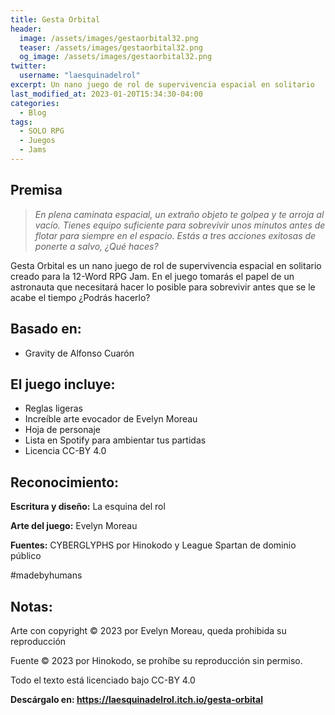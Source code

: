 ```yaml
---
title: Gesta Orbital
header:
  image: /assets/images/gestaorbital32.png
  teaser: /assets/images/gestaorbital32.png
  og_image: /assets/images/gestaorbital32.png
twitter:
  username: "laesquinadelrol"
excerpt: Un nano juego de rol de supervivencia espacial en solitario
last_modified_at: 2023-01-20T15:34:30-04:00
categories:
  - Blog
tags:
  - SOLO RPG
  - Juegos
  - Jams
---
```


## **Premisa**

>  *En plena caminata espacial, un extraño objeto te golpea y te arroja al vacío. Tienes equipo suficiente para sobrevivir unos minutos antes de flotar para siempre en el espacio. Estás a tres acciones exitosas de ponerte a salvo, ¿Qué haces?*

Gesta Orbital es un nano juego de rol de supervivencia espacial en solitario creado para la 12-Word RPG Jam. En el juego tomarás el papel de un astronauta que necesitará hacer lo posible para sobrevivir antes que se le acabe el tiempo ¿Podrás hacerlo?

## **Basado en:** 

- Gravity de Alfonso Cuarón

## **El juego incluye:**

- Reglas ligeras
- Increíble arte evocador de Evelyn Moreau
- Hoja de personaje
- Lista en Spotify para ambientar tus partidas
- Licencia CC-BY 4.0

## **Reconocimiento:**

**Escritura y diseño:** La esquina del rol

**Arte del juego:** Evelyn Moreau

**Fuentes:** CYBERGLYPHS por Hinokodo y League Spartan de dominio público

\#madebyhumans

## **Notas:** 

Arte con copyright © 2023 por Evelyn Moreau, queda prohibida su reproducción

 Fuente © 2023 por Hinokodo, se prohíbe su reproducción sin permiso. 

Todo el texto está licenciado bajo CC-BY 4.0

**Descárgalo en: https://laesquinadelrol.itch.io/gesta-orbital**
